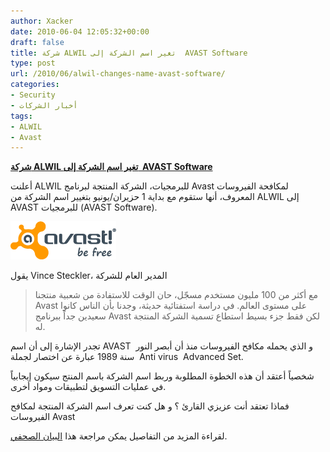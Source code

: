 ```yaml
---
author: Xacker
date: 2010-06-04 12:05:32+00:00
draft: false
title: شركة ALWIL تغير اسم الشركة إلى  AVAST Software
type: post
url: /2010/06/alwil-changes-name-avast-software/
categories:
- Security
- أخبار الشركات
tags:
- ALWIL
- Avast
---
```


[**شركة ALWIL تغير اسم الشركة إلى  AVAST Software**](https://www.it-scoop.com/2010/06/alwil-changes-name-avast-software)


أعلنت ALWIL للبرمجيات، الشركة المنتجة لبرنامج Avast لمكافحة الفيروسات المعروف، أنها ستقوم مع بداية 1 حزيران/يونيو بتغيير اسم الشركة من ALWIL إلى AVAST للبرمجيات (AVAST Software).

[![](avast-logo.png)
](https://www.it-scoop.com/2010/06/alwil-changes-name-avast-software)

يقول Vince Steckler، المدير العام للشركة


<blockquote>مع أكثر من 100 مليون مستخدم مسجّل، حان الوقت للاستفادة من شعبية منتجنا Avast على مستوى العالم. في دراسة استفتائية حديثة، وجدنا بأن الناس كانوا سعيدين جداً ببرنامج Avast لكن فقط جزء بسيط استطاع تسمية الشركة المنتجة له.</blockquote>


تجدر الإشارة إلى أن اسم AVAST  و الذي يحمله مكافح الفيروسات منذ أن أبصر النور سنة 1989 عبارة عن اختصار لجملة  Anti virus  Advanced Set.

شخصياً أعتقد أن هذه الخطوة المطلوبة وربط اسم الشركة باسم المنتج سيكون إيجابياً في عمليات التسويق لتطبيقات ومواد أخرى.

فماذا تعتقد أنت عزيزي القارئ ؟ و هل كنت تعرف اسم الشركة المنتجة لمكافح الفيروسات Avast

لقراءة المزيد من التفاصيل يمكن مراجعة هذا [البيان الصحفي](http://www.avast.com/en-gb/pr-avast-software-is-the-new-company-name).
